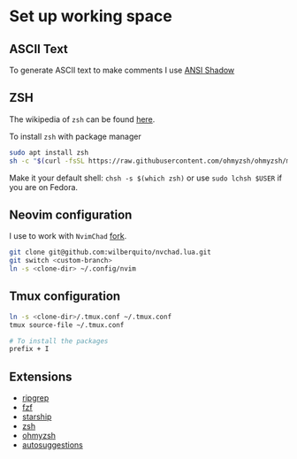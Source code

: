 # Set up working space

## ASCII Text

To generate ASCII text to make comments I use [ANSI Shadow](https://patorjk.com/software/taag/#p=display&f=Graffiti&t=Type%20Something%20)

## ZSH

The wikipedia of `zsh` can be found [here](https://github.com/ohmyzsh/ohmyzsh/wiki/Installing-ZSH).

To install `zsh` with package manager

```sh
sudo apt install zsh
sh -c "$(curl -fsSL https://raw.githubusercontent.com/ohmyzsh/ohmyzsh/master/tools/install.sh)"
```

Make it your default shell: `chsh -s $(which zsh)`
or use `sudo lchsh $USER` if you are on Fedora.

## Neovim configuration

I use to work with `NvimChad` [fork](https://github.com/wilberquito/nvchad.lua/).

```sh
git clone git@github.com:wilberquito/nvchad.lua.git
git switch <custom-branch>
ln -s <clone-dir> ~/.config/nvim
```

## Tmux configuration

```sh
ln -s <clone-dir>/.tmux.conf ~/.tmux.conf
tmux source-file ~/.tmux.conf

# To install the packages
prefix + I
```

## Extensions

- [ripgrep](https://github.com/BurntSushi/ripgrep#installation)
- [fzf](https://github.com/junegunn/fzf)
- [starship](https://starship.rs/)
- [zsh](https://github.com/ohmyzsh/ohmyzsh/wiki/Installing-ZSH)
- [ohmyzsh](https://ohmyz.sh/#install)
- [autosuggestions](https://github.com/zsh-users/zsh-autosuggestions/blob/master/INSTALL.md)
